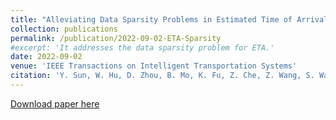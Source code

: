 ```yaml
---
title: "Alleviating Data Sparsity Problems in Estimated Time of Arrival via Auxiliary Metric Learning"
collection: publications
permalink: /publication/2022-09-02-ETA-Sparsity
#excerpt: 'It addresses the data sparsity problem for ETA.'
date: 2022-09-02
venue: 'IEEE Transactions on Intelligent Transportation Systems'
citation: 'Y. Sun, W. Hu, D. Zhou, B. Mo, K. Fu, Z. Che, Z. Wang, S. Wang, J. Zhao, J. Ye, J. Tang, C. Zhang* (2022). &quot;Alleviating Data Sparsity Problems in Estimated Time of Arrival via Auxiliary Metric Learning.&quot; <i>IEEE Transactions on Intelligent Transportation Systems</i>'
---
```


[Download paper here](https://ieeexplore.ieee.org/abstract/document/9875053?casa_token=l2bt-2lO49wAAAAA:5R-tAjl3HHaxXlJUnHBUO5jyAUJ9S8tgjHFHphuLfekf_KTKwyWAOXvniHo_kv8r5z6yWIq-Xg)
